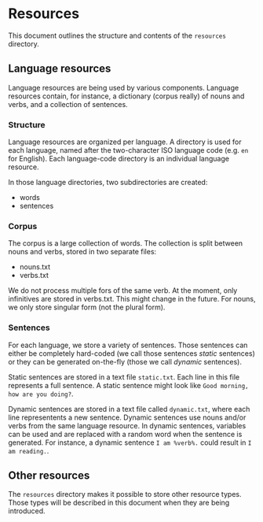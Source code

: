 # Resources

This document outlines the structure and contents of the `resources` directory.

## Language resources

Language resources are being used by various components. Language resources contain, for instance, a dictionary (corpus really) of nouns and verbs, and a collection of sentences.

### Structure

Language resources are organized per language. A directory is used for each language, named after the two-character ISO language code (e.g. `en` for English). Each language-code directory is an individual language resource.

In those language directories, two subdirectories are created:

* words
* sentences

### Corpus

The corpus is a large collection of words. The collection is split between nouns and verbs, stored in two separate files:

* nouns.txt
* verbs.txt

We do not process multiple fors of the same verb. At the moment, only infinitives are stored in verbs.txt. This might change in the future. For nouns, we only store singular form (not the plural form).

### Sentences

For each language, we store a variety of sentences. Those sentences can either be completely hard-coded (we call those sentences *static* sentences) or they can be generated on-the-fly (those we call *dynamic* sentences).

Static sentences are stored in a text file `static.txt`. Each line in this file represents a full sentence. A static sentence might look like `Good morning, how are you doing?`.

Dynamic sentences are stored in a text file called `dynamic.txt`, where each line representents a new sentence. Dynamic sentences use nouns and/or verbs from the same language resource. In dynamic sentences, variables can be used and are replaced with a random word when the sentence is generated. For instance, a dynamic sentence `I am %verb%.` could result in `I am reading.`.

## Other resources

The `resources` directory makes it possible to store other resource types. Those types will be described in this document when they are being introduced.